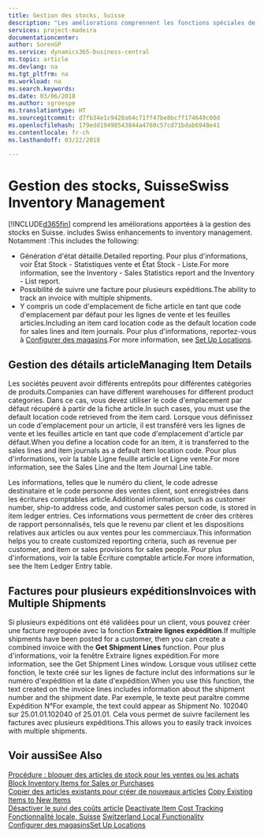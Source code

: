 ```yaml
---
title: Gestion des stocks, Suisse
description: "Les améliorations comprennent les fonctions spéciales de gestion des stocks en Suisse."
services: project-madeira
documentationcenter: 
author: SorenGP
ms.service: dynamics365-business-central
ms.topic: article
ms.devlang: na
ms.tgt_pltfrm: na
ms.workload: na
ms.search.keywords: 
ms.date: 03/06/2018
ms.author: sgroespe
ms.translationtype: HT
ms.sourcegitcommit: d7fb34e1c9428a64c71ff47be8bcff174649c00d
ms.openlocfilehash: 179edd19498543844a4760c57cd71bdab6948e41
ms.contentlocale: fr-ch
ms.lasthandoff: 03/22/2018

---
```

# <a name="swiss-inventory-management"></a><span data-ttu-id="10970-103">Gestion des stocks, Suisse</span><span class="sxs-lookup"><span data-stu-id="10970-103">Swiss Inventory Management</span></span>
[!INCLUDE[d365fin](../../includes/d365fin_md.md)]<span data-ttu-id="10970-104"> comprend les améliorations apportées à la gestion des stocks en Suisse.</span><span class="sxs-lookup"><span data-stu-id="10970-104"> includes Swiss enhancements to inventory management.</span></span> <span data-ttu-id="10970-105">Notamment :</span><span class="sxs-lookup"><span data-stu-id="10970-105">This includes the following:</span></span>  

- <span data-ttu-id="10970-106">Génération d'état détaillé.</span><span class="sxs-lookup"><span data-stu-id="10970-106">Detailed reporting.</span></span>  <span data-ttu-id="10970-107">Pour plus d'informations, voir État Stock - Statistiques vente et État Stock - Liste.</span><span class="sxs-lookup"><span data-stu-id="10970-107">For more information, see the Inventory - Sales Statistics report and the Inventory - List report.</span></span>  
- <span data-ttu-id="10970-108">Possibilité de suivre une facture pour plusieurs expéditions.</span><span class="sxs-lookup"><span data-stu-id="10970-108">The ability to track an invoice with multiple shipments.</span></span>  
- <span data-ttu-id="10970-109">Y compris un code d'emplacement de fiche article en tant que code d'emplacement par défaut pour les lignes de vente et les feuilles articles.</span><span class="sxs-lookup"><span data-stu-id="10970-109">Including an item card location code as the default location code for sales lines and item journals.</span></span> <span data-ttu-id="10970-110">Pour plus d'informations, reportez-vous à [Configurer des magasins](../../inventory-how-setup-locations.md).</span><span class="sxs-lookup"><span data-stu-id="10970-110">For more information, see [Set Up Locations](../../inventory-how-setup-locations.md).</span></span> 

## <a name="managing-item-details"></a><span data-ttu-id="10970-111">Gestion des détails article</span><span class="sxs-lookup"><span data-stu-id="10970-111">Managing Item Details</span></span>  
<span data-ttu-id="10970-112">Les sociétés peuvent avoir différents entrepôts pour différentes catégories de produits.</span><span class="sxs-lookup"><span data-stu-id="10970-112">Companies can have different warehouses for different product categories.</span></span> <span data-ttu-id="10970-113">Dans ce cas, vous devez utiliser le code d'emplacement par défaut récupéré à partir de la fiche article.</span><span class="sxs-lookup"><span data-stu-id="10970-113">In such cases, you must use the default location code retrieved from the item card.</span></span> <span data-ttu-id="10970-114">Lorsque vous définissez un code d'emplacement pour un article, il est transféré vers les lignes de vente et les feuilles article en tant que code d'emplacement d'article par défaut.</span><span class="sxs-lookup"><span data-stu-id="10970-114">When you define a location code for an item, it is transferred to the sales lines and item journals as a default item location code.</span></span> <span data-ttu-id="10970-115">Pour plus d'informations, voir la table Ligne feuille article et Ligne vente.</span><span class="sxs-lookup"><span data-stu-id="10970-115">For more information, see the Sales Line and the Item Journal Line table.</span></span>  

<span data-ttu-id="10970-116">Les informations, telles que le numéro du client, le code adresse destinataire et le code personne des ventes client, sont enregistrées dans les écritures comptables article.</span><span class="sxs-lookup"><span data-stu-id="10970-116">Additional information, such as customer number, ship-to address code, and customer sales person code, is stored in item ledger entries.</span></span> <span data-ttu-id="10970-117">Ces informations vous permettent de créer des critères de rapport personnalisés, tels que le revenu par client et les dispositions relatives aux articles ou aux ventes pour les commerciaux.</span><span class="sxs-lookup"><span data-stu-id="10970-117">This information helps you to create customized reporting criteria, such as revenue per customer, and item or sales provisions for sales people.</span></span> <span data-ttu-id="10970-118">Pour plus d'informations, voir la table Écriture comptable article.</span><span class="sxs-lookup"><span data-stu-id="10970-118">For more information, see the Item Ledger Entry table.</span></span>  

## <a name="invoices-with-multiple-shipments"></a><span data-ttu-id="10970-119">Factures pour plusieurs expéditions</span><span class="sxs-lookup"><span data-stu-id="10970-119">Invoices with Multiple Shipments</span></span>  
<span data-ttu-id="10970-120">Si plusieurs expéditions ont été validées pour un client, vous pouvez créer une facture regroupée avec la fonction **Extraire lignes expédition**.</span><span class="sxs-lookup"><span data-stu-id="10970-120">If multiple shipments have been posted for a customer, then you can create a combined invoice with the **Get Shipment Lines** function.</span></span> <span data-ttu-id="10970-121">Pour plus d'informations, voir la fenêtre Extraire lignes expédition.</span><span class="sxs-lookup"><span data-stu-id="10970-121">For more information, see the Get Shipment Lines window.</span></span> <span data-ttu-id="10970-122">Lorsque vous utilisez cette fonction, le texte créé sur les lignes de facture inclut des informations sur le numéro d'expédition et la date d'expédition.</span><span class="sxs-lookup"><span data-stu-id="10970-122">When you use this function, the text created on the invoice lines includes information about the shipment number and the shipment date.</span></span> <span data-ttu-id="10970-123">Par exemple, le texte peut paraître comme Expédition N°</span><span class="sxs-lookup"><span data-stu-id="10970-123">For example, the text could appear as Shipment No.</span></span> <span data-ttu-id="10970-124">102040 sur 25.01.01.</span><span class="sxs-lookup"><span data-stu-id="10970-124">102040 of 25.01.01.</span></span> <span data-ttu-id="10970-125">Cela vous permet de suivre facilement les factures avec plusieurs expéditions.</span><span class="sxs-lookup"><span data-stu-id="10970-125">This allows you to easily track invoices with multiple shipments.</span></span>  

## <a name="see-also"></a><span data-ttu-id="10970-126">Voir aussi</span><span class="sxs-lookup"><span data-stu-id="10970-126">See Also</span></span>  
 <span data-ttu-id="10970-127">[Procédure : bloquer des articles de stock pour les ventes ou les achats](how-to-block-inventory-items-for-sales-or-purchases.md) </span><span class="sxs-lookup"><span data-stu-id="10970-127">[Block Inventory Items for Sales or Purchases](how-to-block-inventory-items-for-sales-or-purchases.md) </span></span>  
 <span data-ttu-id="10970-128">[Copier des articles existants pour créer de nouveaux articles](how-to-copy-existing-items-to-new-items.md) </span><span class="sxs-lookup"><span data-stu-id="10970-128">[Copy Existing Items to New Items](how-to-copy-existing-items-to-new-items.md) </span></span>  
 <span data-ttu-id="10970-129">[Désactiver le suivi des coûts article](how-to-deactivate-item-cost-tracking.md) </span><span class="sxs-lookup"><span data-stu-id="10970-129">[Deactivate Item Cost Tracking](how-to-deactivate-item-cost-tracking.md) </span></span>  
 <span data-ttu-id="10970-130">[Fonctionnalité locale, Suisse](switzerland-local-functionality.md) </span><span class="sxs-lookup"><span data-stu-id="10970-130">[Switzerland Local Functionality](switzerland-local-functionality.md) </span></span>  
 [<span data-ttu-id="10970-131">Configurer des magasins</span><span class="sxs-lookup"><span data-stu-id="10970-131">Set Up Locations</span></span>](../../inventory-how-setup-locations.md)

